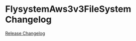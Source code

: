 # FlysystemAws3v3FileSystem Changelog

[Release Changelog](https://github.com/spryker/flysystem-aws3v3-file-system/releases)
